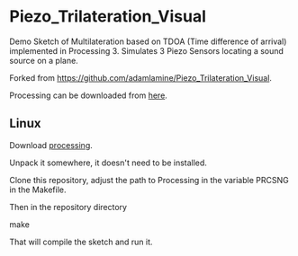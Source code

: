 # Piezo_Trilateration_Visual

Demo Sketch of Multilateration based on TDOA (Time difference of arrival) implemented in Processing 3.
Simulates 3 Piezo Sensors locating a sound source on a plane.

Forked from https://github.com/adamlamine/Piezo_Trilateration_Visual.

Processing can be downloaded from [here](https://processing.org/).


## Linux
Download [processing](https://github.com/processing/processing4/releases/download/processing-1286-4.0.1/processing-4.0.1-linux-x64.tgz).

Unpack it somewhere, it doesn't need to be installed.

Clone this repository, adjust the path to Processing in the variable PRCSNG in the Makefile.

Then in the repository directory

make

That will compile the sketch and run it.
